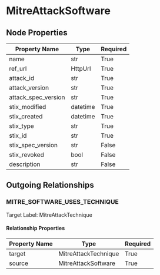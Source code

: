 
# MitreAttackSoftware

## Node Properties

| Property Name | Type | Required |
| ------------- | ---- | -------- |
| name | str | True |
| ref_url | HttpUrl | True |
| attack_id | str | True |
| attack_version | str | True |
| attack_spec_version | str | True |
| stix_modified | datetime | True |
| stix_created | datetime | True |
| stix_type | str | True |
| stix_id | str | True |
| stix_spec_version | str | False |
| stix_revoked | bool | False |
| description | str | False |


## Outgoing Relationships

### MITRE_SOFTWARE_USES_TECHNIQUE

Target Label: MitreAttackTechnique

#### Relationship Properties

| Property Name | Type | Required |
| ------------- | ---- | -------- |
| target | MitreAttackTechnique | True |
| source | MitreAttackSoftware | True |



